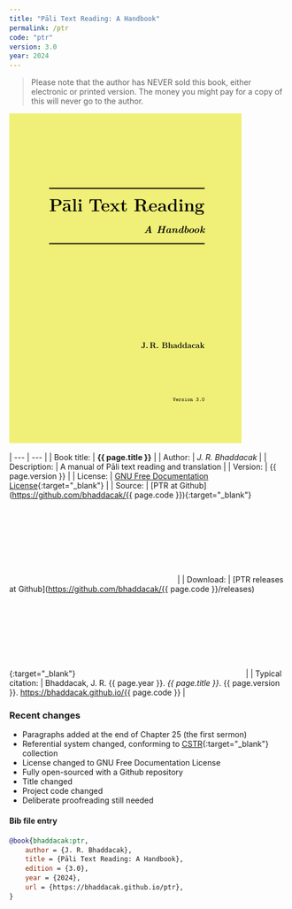 ```yaml
---
title: "Pāli Text Reading: A Handbook"
permalink: /ptr
code: "ptr"
version: 3.0
year: 2024
---
```


> Please note that the author has NEVER sold this book, either electronic or printed version. The money you might pay for a copy of this will never go to the author.

![PTR](/assets/images/ptr-cover.jpg)

| --- | --- |
| Book title: | **{{ page.title }}** |
| Author: | *J. R. Bhaddacak* |
| Description: | A manual of Pāli text reading and translation |
| Version: | {{ page.version }} |
| License: | [GNU Free Documentation License](https://www.gnu.org/licenses/){:target="\_blank"} |
| Source: | [PTR at Github](https://github.com/bhaddacak/{{ page.code }}){:target="\_blank"} <svg class="icon"><use xlink:href="/assets/fontawesome/custom.svg#github-alt"></use></svg> |
| Download: | [PTR releases at Github](https://github.com/bhaddacak/{{ page.code }}/releases){:target="\_blank"} <svg class="icon"><use xlink:href="/assets/fontawesome/custom.svg#github-alt"></use></svg> |
| Typical citation: | Bhaddacak, J. R. {{ page.year }}. *{{ page.title }}*. {{ page.version }}. https://bhaddacak.github.io/{{ page.code }} |


### Recent changes

- Paragraphs added at the end of Chapter 25 (the first sermon)
- Referential system changed, conforming to [CSTR](/cstpage){:target="\_blank"} collection
- License changed to GNU Free Documentation License
- Fully open-sourced with a Github repository
- Title changed
- Project code changed
- Deliberate proofreading still needed

#### Bib file entry
```bib
@book{bhaddacak:ptr,
	author = {J. R. Bhaddacak},
	title = {Pāli Text Reading: A Handbook},
	edition = {3.0},
	year = {2024},
	url = {https://bhaddacak.github.io/ptr},
}
```
